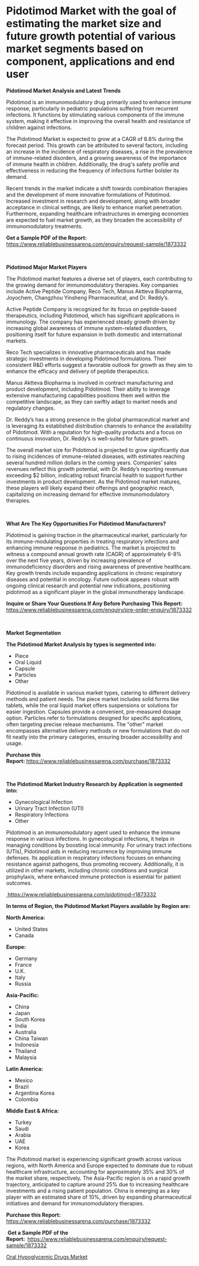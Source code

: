 <p><h1>Pidotimod Market with the goal of estimating the market size and future growth potential of various market segments based on component, applications and end user</h1></p><p><strong>Pidotimod Market Analysis and Latest Trends</strong></p>
<p><p>Pidotimod is an immunomodulatory drug primarily used to enhance immune response, particularly in pediatric populations suffering from recurrent infections. It functions by stimulating various components of the immune system, making it effective in improving the overall health and resistance of children against infections.</p><p>The Pidotimod Market is expected to grow at a CAGR of 8.8% during the forecast period. This growth can be attributed to several factors, including an increase in the incidence of respiratory diseases, a rise in the prevalence of immune-related disorders, and a growing awareness of the importance of immune health in children. Additionally, the drug's safety profile and effectiveness in reducing the frequency of infections further bolster its demand.</p><p>Recent trends in the market indicate a shift towards combination therapies and the development of more innovative formulations of Pidotimod. Increased investment in research and development, along with broader acceptance in clinical settings, are likely to enhance market penetration. Furthermore, expanding healthcare infrastructures in emerging economies are expected to fuel market growth, as they broaden the accessibility of immunomodulatory treatments.</p></p>
<p><strong>Get a Sample PDF of the Report:&nbsp;</strong> <a href="https://www.reliablebusinessarena.com/enquiry/request-sample/1873332?utm_campaign=2887&utm_medium=2&utm_source=Github&utm_content=ia&utm_term=08032025&utm_id=pidotimod">https://www.reliablebusinessarena.com/enquiry/request-sample/1873332</a></p>
<p>&nbsp;</p>
<p><strong>Pidotimod Major Market Players</strong></p>
<p><p>The Pidotimod market features a diverse set of players, each contributing to the growing demand for immunomodulatory therapies. Key companies include Active Peptide Company, Reco Tech, Manus Aktteva Biopharma, Joyochem, Changzhou Yinsheng Pharmaceutical, and Dr. Reddy’s. </p><p>Active Peptide Company is recognized for its focus on peptide-based therapeutics, including Pidotimod, which has significant applications in immunology. The company has experienced steady growth driven by increasing global awareness of immune system-related disorders, positioning itself for future expansion in both domestic and international markets.</p><p>Reco Tech specializes in innovative pharmaceuticals and has made strategic investments in developing Pidotimod formulations. Their consistent R&D efforts suggest a favorable outlook for growth as they aim to enhance the efficacy and delivery of peptide therapeutics.</p><p>Manus Aktteva Biopharma is involved in contract manufacturing and product development, including Pidotimod. Their ability to leverage extensive manufacturing capabilities positions them well within the competitive landscape, as they can swiftly adapt to market needs and regulatory changes.</p><p>Dr. Reddy’s has a strong presence in the global pharmaceutical market and is leveraging its established distribution channels to enhance the availability of Pidotimod. With a reputation for high-quality products and a focus on continuous innovation, Dr. Reddy’s is well-suited for future growth.</p><p>The overall market size for Pidotimod is projected to grow significantly due to rising incidences of immune-related diseases, with estimates reaching several hundred million dollars in the coming years. Companies' sales revenues reflect this growth potential, with Dr. Reddy’s reporting revenues exceeding $2 billion, indicating robust financial health to support further investments in product development. As the Pidotimod market matures, these players will likely expand their offerings and geographic reach, capitalizing on increasing demand for effective immunomodulatory therapies.</p></p>
<p>&nbsp;</p>
<p><strong>What Are The Key Opportunities For Pidotimod Manufacturers?</strong></p>
<p><p>Pidotimod is gaining traction in the pharmaceutical market, particularly for its immune-modulating properties in treating respiratory infections and enhancing immune response in pediatrics. The market is projected to witness a compound annual growth rate (CAGR) of approximately 6-8% over the next five years, driven by increasing prevalence of immunodeficiency disorders and rising awareness of preventive healthcare. Key growth trends include expanding applications in chronic respiratory diseases and potential in oncology. Future outlook appears robust with ongoing clinical research and potential new indications, positioning pidotimod as a significant player in the global immunotherapy landscape.</p></p>
<p><strong>Inquire or Share Your Questions If Any Before Purchasing This Report:</strong> <a href="https://www.reliablebusinessarena.com/enquiry/pre-order-enquiry/1873332?utm_campaign=2887&utm_medium=2&utm_source=Github&utm_content=ia&utm_term=08032025&utm_id=pidotimod">https://www.reliablebusinessarena.com/enquiry/pre-order-enquiry/1873332</a></p>
<p>&nbsp;</p>
<p><strong>Market Segmentation</strong></p>
<p><strong>The Pidotimod Market Analysis by types is segmented into:</strong></p>
<p><ul><li>Piece</li><li>Oral Liquid</li><li>Capsule</li><li>Particles</li><li>Other</li></ul></p>
<p><p>Pidotimod is available in various market types, catering to different delivery methods and patient needs. The piece market includes solid forms like tablets, while the oral liquid market offers suspensions or solutions for easier ingestion. Capsules provide a convenient, pre-measured dosage option. Particles refer to formulations designed for specific applications, often targeting precise release mechanisms. The "other" market encompasses alternative delivery methods or new formulations that do not fit neatly into the primary categories, ensuring broader accessibility and usage.</p></p>
<p><strong>Purchase this Report:&nbsp;</strong><a href="https://www.reliablebusinessarena.com/purchase/1873332?utm_campaign=2887&utm_medium=2&utm_source=Github&utm_content=ia&utm_term=08032025&utm_id=pidotimod">https://www.reliablebusinessarena.com/purchase/1873332</a></p>
<p>&nbsp;</p>
<p><strong>The Pidotimod Market Industry Research by Application is segmented into:</strong></p>
<p><ul><li>Gynecological Infection</li><li>Urinary Tract Infection (UTI)</li><li>Respiratory Infections</li><li>Other</li></ul></p>
<p><p>Pidotimod is an immunomodulatory agent used to enhance the immune response in various infections. In gynecological infections, it helps in managing conditions by boosting local immunity. For urinary tract infections (UTIs), Pidotimod aids in reducing recurrence by improving immune defenses. Its application in respiratory infections focuses on enhancing resistance against pathogens, thus promoting recovery. Additionally, it is utilized in other markets, including chronic conditions and surgical prophylaxis, where enhanced immune protection is essential for patient outcomes.</p></p>
<p><a href="https://www.reliablebusinessarena.com/pidotimod-r1873332?utm_campaign=2887&utm_medium=2&utm_source=Github&utm_content=ia&utm_term=08032025&utm_id=pidotimod">&nbsp;https://www.reliablebusinessarena.com/pidotimod-r1873332</a></p>
<p><strong>In terms of Region, the Pidotimod Market Players available by Region are:</strong></p>
<p>
    <p> <strong> North America: </strong>
        <ul>
            <li>United States</li>
            <li>Canada</li>
        </ul>
        </p> 
    <p> <strong> Europe: </strong>
        <ul>
            <li>Germany</li>
            <li>France</li>
            <li>U.K.</li>
            <li>Italy</li>
            <li>Russia</li>
        </ul>
        </p> 
    <p> <strong> Asia-Pacific: </strong>
        <ul>
            <li>China</li>
            <li>Japan</li>
            <li>South Korea</li>
            <li>India</li>
            <li>Australia</li>
            <li>China Taiwan</li>
            <li>Indonesia</li>
            <li>Thailand</li>
            <li>Malaysia</li>
        </ul>
        </p> 
    <p> <strong> Latin America: </strong>
        <ul>
            <li>Mexico</li>
            <li>Brazil</li>
            <li>Argentina Korea</li>
            <li>Colombia</li>
        </ul>
        </p> 
    <p> <strong> Middle East & Africa: </strong>
        <ul>
            <li>Turkey</li>
            <li>Saudi</li>
            <li>Arabia</li>
            <li>UAE</li>
            <li>Korea</li>
        </ul>
    </p>
    </p>
<p><p>The Pidotimod market is experiencing significant growth across various regions, with North America and Europe expected to dominate due to robust healthcare infrastructure, accounting for approximately 35% and 30% of the market share, respectively. The Asia-Pacific region is on a rapid growth trajectory, anticipated to capture around 25% due to increasing healthcare investments and a rising patient population. China is emerging as a key player with an estimated share of 10%, driven by expanding pharmaceutical initiatives and demand for immunomodulatory therapies.</p></p>
<p><strong>Purchase this Report: </strong><a href="https://www.reliablebusinessarena.com/purchase/1873332?utm_campaign=2887&utm_medium=2&utm_source=Github&utm_content=ia&utm_term=08032025&utm_id=pidotimod">https://www.reliablebusinessarena.com/purchase/1873332</a></p>
<p>&nbsp;<strong>Get a Sample PDF of the Report:&nbsp;&nbsp;</strong><a href="https://www.reliablebusinessarena.com/enquiry/request-sample/1873332?utm_campaign=2887&utm_medium=2&utm_source=Github&utm_content=ia&utm_term=08032025&utm_id=pidotimod">https://www.reliablebusinessarena.com/enquiry/request-sample/1873332</a></p>
<p><strong></strong></p>
<p><p><a href="https://github.com/carylgrinko/Market-Research-Report-List-1/blob/main/oral-hypoglycemic-drugs-market.md?utm_campaign=2887&utm_medium=2&utm_source=Github&utm_content=ia&utm_term=08032025&utm_id=pidotimod">Oral Hypoglycemic Drugs Market</a></p></p>